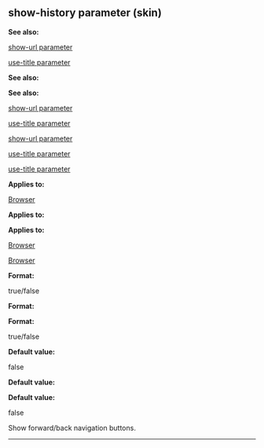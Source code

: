 

 show-history parameter (skin)
-------------------------------




**See also:** 


[show-url parameter](#/{skin}/param/show-url) 

[use-title parameter](#/{skin}/param/use-title) 




**See also:** 

**See also:**

[show-url parameter](#/{skin}/param/show-url) 

[use-title parameter](#/{skin}/param/use-title) 


[show-url parameter](#/{skin}/param/show-url)

[use-title parameter](#/{skin}/param/use-title) 

[use-title parameter](#/{skin}/param/use-title)


**Applies to:** 


[Browser](#/{skin}/control/browser) 



**Applies to:** 

**Applies to:**

[Browser](#/{skin}/control/browser) 

[Browser](#/{skin}/control/browser)


**Format:** 


 true/false
 


**Format:** 

**Format:**

 true/false



**Default value:** 


 false
 


**Default value:** 

**Default value:**

 false


 Show forward/back navigation buttons.





---


